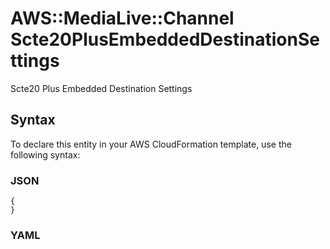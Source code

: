 # AWS::MediaLive::Channel Scte20PlusEmbeddedDestinationSettings<a name="aws-properties-medialive-channel-scte20plusembeddeddestinationsettings"></a>

Scte20 Plus Embedded Destination Settings

## Syntax<a name="aws-properties-medialive-channel-scte20plusembeddeddestinationsettings-syntax"></a>

To declare this entity in your AWS CloudFormation template, use the following syntax:

### JSON<a name="aws-properties-medialive-channel-scte20plusembeddeddestinationsettings-syntax.json"></a>

```
{
}
```

### YAML<a name="aws-properties-medialive-channel-scte20plusembeddeddestinationsettings-syntax.yaml"></a>

```
```